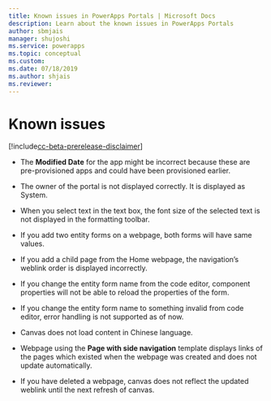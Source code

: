 ```yaml
---
title: Known issues in PowerApps Portals | Microsoft Docs
description: Learn about the known issues in PowerApps Portals 
author: sbmjais
manager: shujoshi
ms.service: powerapps
ms.topic: conceptual
ms.custom: 
ms.date: 07/18/2019
ms.author: shjais
ms.reviewer:
---
```


# Known issues

[!include[cc-beta-prerelease-disclaimer](../../includes/cc-beta-prerelease-disclaimer.md)]

-   The **Modified Date** for the app might be incorrect because these are pre-provisioned apps and could have been provisioned earlier.

-   The owner of the portal is not displayed correctly. It is displayed as System.

-   When you select text in the text box, the font size of the selected text is not displayed in the formatting toolbar.

-   If you add two entity forms on a webpage, both forms will have same values.

-   If you add a child page from the Home webpage, the navigation’s weblink order is displayed incorrectly.

-   If you change the entity form name from the code editor, component properties will not be able to reload the properties of the form.

-   If you change the entity form name to something invalid from code editor, error handling is not supported as of now.

-   Canvas does not load content in Chinese language.

-   Webpage using the **Page with side navigation** template displays links of the pages which existed when the webpage was created and does not update automatically.

-   If you have deleted a webpage, canvas does not reflect the updated weblink until the next refresh of canvas.

